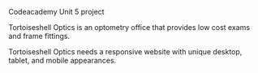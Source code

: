 Codeacademy Unit 5 project

Tortoiseshell Optics is an optometry office that provides low cost exams and frame fittings.

Tortoiseshell Optics needs a responsive website with unique desktop, tablet, and mobile appearances.
